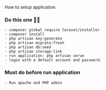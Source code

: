 How to setup application.

### Do this one 👀👀 
    - composer global require laravel/installer
    - composer install
    - php artisan key:generate
    - php artisan migrate:fresh
    - php artisan db:seed
    - php artisan storage:link
    - run application: php artisan serve
    - login with a default account and password. 
### Must do before run application
    - Run apache and PHP admin
